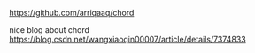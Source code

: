 https://github.com/arriqaaq/chord

nice blog about chord https://blog.csdn.net/wangxiaoqin00007/article/details/7374833